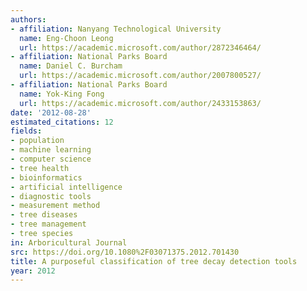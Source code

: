 ```yaml
---
authors:
- affiliation: Nanyang Technological University
  name: Eng-Choon Leong
  url: https://academic.microsoft.com/author/2872346464/
- affiliation: National Parks Board
  name: Daniel C. Burcham
  url: https://academic.microsoft.com/author/2007800527/
- affiliation: National Parks Board
  name: Yok-King Fong
  url: https://academic.microsoft.com/author/2433153863/
date: '2012-08-28'
estimated_citations: 12
fields:
- population
- machine learning
- computer science
- tree health
- bioinformatics
- artificial intelligence
- diagnostic tools
- measurement method
- tree diseases
- tree management
- tree species
in: Arboricultural Journal
src: https://doi.org/10.1080%2F03071375.2012.701430
title: A purposeful classification of tree decay detection tools
year: 2012
---
```

